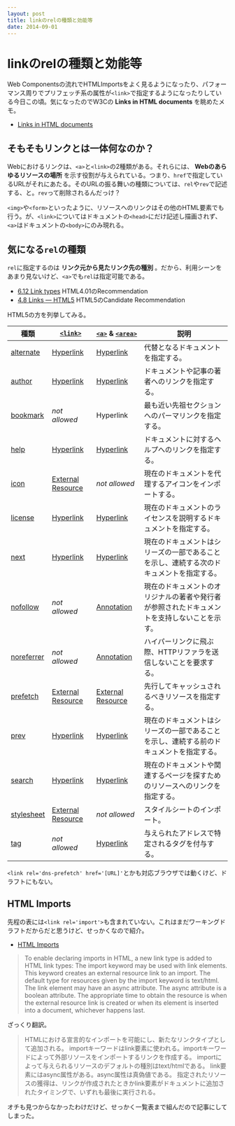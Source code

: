 ```yaml
---
layout: post
title: linkのrelの種類と効能等
date: 2014-09-01
---
```


# linkのrelの種類と効能等

Web Componentsの流れでHTMLImportsをよく見るようになったり、パフォーマンス周りでプリフェッチ系の属性が`<link>`で指定するようになったりしている今日この頃。気になったのでW3Cの **Links in HTML documents** を眺めたメモ。

- [Links in HTML documents](http://www.w3.org/TR/html401/struct/links.html)

## そもそもリンクとは一体何なのか？

Webにおけるリンクは、`<a>`と`<link>`の2種類がある。それらには、 **Webのあらゆるリソースの場所** を示す役割が与えられている。つまり、`href`で指定しているURLがそれにあたる。そのURLの振る舞いの種類については、`rel`や`rev`で記述する、と。`rev`って削除されるんだっけ？

`<img>`や`<form>`といったように、リソースへのリンクはその他のHTML要素でも行う。が、`<link>`についてはドキュメントの`<head>`にだけ記述し描画されず、`<a>`はドキュメントの`<body>`にのみ現れる。

## 気になる`rel`の種類

`rel`に指定するのは **リンク元から見たリンク先の種別** 。だから、利用シーンをあまり見ないけど、`<a>`でも`rel`は指定可能である。

- [6.12 Link types](http://www.w3.org/TR/html401/types.html#type-links) HTML4.01のRecommendation
- [4.8 Links — HTML5](http://www.w3.org/TR/html5/links.html) HTML5のCandidate Recommendation

HTML5の方を列挙してみる。

| 種類 | [`<link>`](http://www.w3.org/TR/html5/document-metadata.html#the-link-element) | [`<a>`](http://www.w3.org/TR/html5/text-level-semantics.html#the-a-element) & [`<area>`](http://www.w3.org/TR/html5/embedded-content-0.html#the-area-element) | 説明 |
| --- | --- | --- | --- |
| [alternate](http://www.w3.org/TR/html5/links.html#rel-alternate) | [Hyperlink](http://www.w3.org/TR/html5/links.html#hyperlink) | [Hyperlink](http://www.w3.org/TR/html5/links.html#hyperlink) | 代替となるドキュメントを指定する。 |
| [author](http://www.w3.org/TR/html5/links.html#link-type-author) | [Hyperlink](http://www.w3.org/TR/html5/links.html#hyperlink) | [Hyperlink](http://www.w3.org/TR/html5/links.html#hyperlink) | ドキュメントや記事の著者へのリンクを指定する。 |
| [bookmark](http://www.w3.org/TR/html5/links.html#link-type-bookmark) | _not allowed_ | Hyperlink | 最も近い先祖セクションへのパーマリンクを指定する。 |
| [help](http://www.w3.org/TR/html5/links.html#link-type-help) | [Hyperlink](http://www.w3.org/TR/html5/links.html#hyperlink) | [Hyperlink](http://www.w3.org/TR/html5/links.html#hyperlink) | ドキュメントに対するヘルプへのリンクを指定する。 |
| [icon](http://www.w3.org/TR/html5/links.html#rel-icon) | [External Resource](http://www.w3.org/TR/html5/links.html#external-resource-link) | _not allowed_ | 現在のドキュメントを代理するアイコンをインポートする。 |
| [license](http://www.w3.org/TR/html5/links.html#link-type-license) | [Hyperlink](http://www.w3.org/TR/html5/links.html#hyperlink) | [Hyperlink](http://www.w3.org/TR/html5/links.html#hyperlink) | 現在のドキュメントのライセンスを説明するドキュメントを指定する。 |
| [next](http://www.w3.org/TR/html5/links.html#link-type-next) | [Hyperlink](http://www.w3.org/TR/html5/links.html#hyperlink) | [Hyperlink](http://www.w3.org/TR/html5/links.html#hyperlink) | 現在のドキュメントはシリーズの一部であることを示し、連続する次のドキュメントを指定する。 |
| [nofollow](http://www.w3.org/TR/html5/links.html#link-type-nofollow) | _not allowed_ | [Annotation](http://www.w3.org/TR/html5/links.html#hyperlink-annotation) | 現在のドキュメントのオリジナルの著者や発行者が参照されたドキュメントを支持しないことを示す。 |
| [noreferrer](http://www.w3.org/TR/html5/links.html#link-type-noreferrer) | _not allowed_ | [Annotation](http://www.w3.org/TR/html5/links.html#hyperlink-annotation) | ハイパーリンクに飛ぶ際、HTTPリファラを送信しないことを要求する。 |
| [prefetch](http://www.w3.org/TR/html5/links.html#link-type-prefetch) | [External Resource](http://www.w3.org/TR/html5/links.html#external-resource-link) | [External Resource](http://www.w3.org/TR/html5/links.html#external-resource-link) | 先行してキャッシュされるべきリソースを指定する。 |
| [prev](http://www.w3.org/TR/html5/links.html#link-type-prev) | [Hyperlink](http://www.w3.org/TR/html5/links.html#hyperlink) | [Hyperlink](http://www.w3.org/TR/html5/links.html#hyperlink) | 現在のドキュメントはシリーズの一部であることを示し、連続する前のドキュメントを指定する。 |
| [search](http://www.w3.org/TR/html5/links.html#link-type-search) | [Hyperlink](http://www.w3.org/TR/html5/links.html#hyperlink) | [Hyperlink](http://www.w3.org/TR/html5/links.html#hyperlink) | 現在のドキュメントや関連するページを探すためのリソースへのリンクを指定する。 |
| [stylesheet](http://www.w3.org/TR/html5/links.html#link-type-stylesheet) | [External Resource](http://www.w3.org/TR/html5/links.html#external-resource-link) | _not allowed_ | スタイルシートのインポート。 |
| [tag](http://www.w3.org/TR/html5/links.html#link-type-tag) | _not allowed_ | [Hyperlink](http://www.w3.org/TR/html5/links.html#hyperlink) | 与えられたアドレスで特定されるタグを付与する。 |

`<link rel='dns-prefetch' href='[URL]'`とかも対応ブラウザでは動くけど、ドラフトにもない。

## HTML Imports

先程の表には`<link rel='import'>`も含まれていない。これはまだワーキングドラフトだからだと思うけど、せっかくなので紹介。

- [HTML Imports](http://www.w3.org/TR/html-imports/)

>To enable declaring imports in HTML, a new link type is added to HTML link types:
>The import keyword may be used with link elements. This keyword creates an external resource link to an import.
>The default type for resources given by the import keyword is text/html.
>The link element may have an async attribute. The async attribute is a boolean attribute.
>The appropriate time to obtain the resource is when the external resource link is created or when its element is inserted into a document, whichever happens last.

ざっくり翻訳。

>HTMLにおける宣言的なインポートを可能にし、新たなリンクタイプとして追加される。
>importキーワードはlink要素に使われる。importキーワードによって外部リソースをインポートするリンクを作成する。
>importによって与えられるリソースのデフォルトの種別はtext/htmlである。
>link要素にはasync属性がある。async属性は真偽値である。
>指定されたリソースの獲得は、リンクが作成されたときかlink要素がドキュメントに追加されたタイミングで、いずれも最後に実行される。

オチも見つからなかったわけだけど、せっかく一覧表まで組んだので記事にしてしまった。